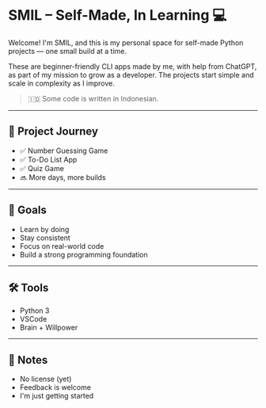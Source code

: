 # SMIL – Self-Made, In Learning 💻

Welcome! I'm SMIL, and this is my personal space for self-made Python projects — one small build at a time.

These are beginner-friendly CLI apps made by me, with help from ChatGPT, as part of my mission to grow as a developer. The projects start simple and scale in complexity as I improve.

> 🇮🇩 Some code is written in Indonesian.

---

## 🚀 Project Journey

- ✅ Number Guessing Game
- ✅ To-Do List App 
- ✅ Quiz Game 
- 🔜 More days, more builds

---

## 🎯 Goals

- Learn by doing
- Stay consistent
- Focus on real-world code
- Build a strong programming foundation

---

## 🛠️ Tools

- Python 3
- VSCode
- Brain + Willpower

---

## 📌 Notes

- No license (yet)
- Feedback is welcome
- I'm just getting started